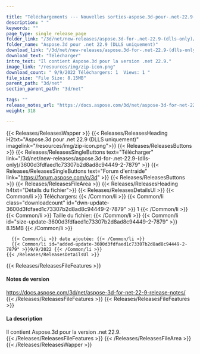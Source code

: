 ```yaml
---

title: "Téléchargements --- Nouvelles sorties-aspose.3d-pour-.net-22.9- (DLLS uniquement)"
description: " "
keywords: ""
page_type: single_release_page
folder_link: "/3d/net/new-releases/aspose.3d-for-.net-22.9-(dlls-only)/"
folder_name: "Aspose.3d pour .net 22.9 (DLLS uniquement)"
download_link: "/3d/net/new-releases/aspose.3d-for-.net-22.9-(dlls-only)/3600d3fdfaed1c73307b2d8ad8c94449-2-7879"
download_text: "Télécharger"
intro_text: "Il contient Aspose.3d pour la version .net 22.9."
image_link: "/resources/img/zip-icon.png"
download_count: " 9/9/2022 Téléchargers: 1  Views: 1 "
file_size: "File Size: 8.15MB"
parent_path: "3d/net"
section_parent_path: "3d/net"

tags: ""
release_notes_url: "https://docs.aspose.com/3d/net/aspose-3d-for-net-22-9-release-notes/"
weight: 318

---
```


{{< Releases/ReleasesWapper >}}
  {{< Releases/ReleasesHeading H2txt="Aspose.3d pour .net 22.9 (DLLS uniquement)" imagelink="/resources/img/zip-icon.png">}}
  {{< Releases/ReleasesButtons >}}
    {{< Releases/ReleasesSingleButtons text="Télécharger" link="/3d/net/new-releases/aspose.3d-for-.net-22.9-(dlls-only)/3600d3fdfaed1c73307b2d8ad8c94449-2-7879" >}}
    {{< Releases/ReleasesSingleButtons text="Forum d'entraide" link="https://forum.aspose.com/c/3d" >}}
  {{< Releases/ReleasesButtons >}}
  {{< Releases/ReleasesFileArea >}}
    {{< Releases/ReleasesHeading h4txt="Détails du fichier">}}
    {{< Releases/ReleasesDetailsUl >}}
      {{< Common/li >}} Téléchargers: {{< /Common/li >}}
      {{< Common/li class="downloadcount" id="dwn-update-3600d3fdfaed1c73307b2d8ad8c94449-2-7879" >}} 1 {{< /Common/li >}}
      {{< Common/li >}} Taille du fichier: {{< /Common/li >}}
      {{< Common/li id="size-update-3600d3fdfaed1c73307b2d8ad8c94449-2-7879" >}} 8.15MB {{< /Common/li >}}

      {{< Common/li >}} date ajoutée: {{< /Common/li >}}
      {{< Common/li id="added-update-3600d3fdfaed1c73307b2d8ad8c94449-2-7879" >}}9/9/2022 {{< /Common/li >}}
    {{< /Releases/ReleasesDetailsUl >}}

  {{< Releases/ReleasesFileFeatures >}}
      <h4>Notes de version</h4><div><a href='https://docs.aspose.com/3d/net/aspose-3d-for-net-22-9-release-notes/'>https://docs.aspose.com/3d/net/aspose-3d-for-net-22-9-release-notes/</a></div>
  {{< /Releases/ReleasesFileFeatures >}}
  {{< Releases/ReleasesFileFeatures >}}
      <h4>La description</h4><div class="HTMLDescription">Il contient Aspose.3d pour la version .net 22.9.</div>
  {{< /Releases/ReleasesFileFeatures >}}
 {{< /Releases/ReleasesFileArea >}}
{{< /Releases/ReleasesWapper >}}


